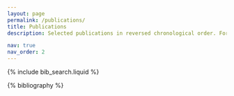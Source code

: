 ```yaml
---
layout: page
permalink: /publications/
title: Publications
description: Selected publications in reversed chronological order. For the complete list, please refer to my <span style="font-weight:bold"><a href="https://scholar.google.com/citations?user=0OkYBPQAAAAJ&hl=en/">Google Scholar</a></span> profile.

nav: true
nav_order: 2
---
```


<!-- _pages/publications.md -->

<!-- Bibsearch Feature -->

{% include bib_search.liquid %}

<div class="publications">

{% bibliography %}

</div>
